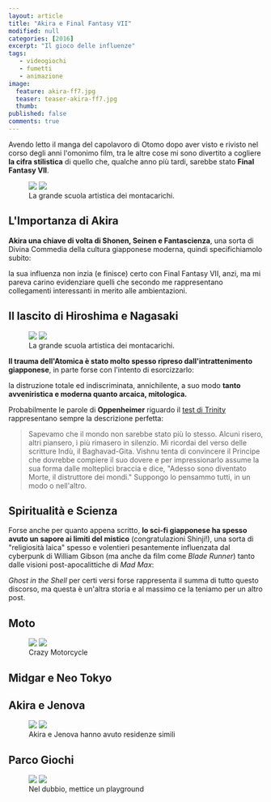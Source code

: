 ```yaml
---
layout: article
title: "Akira e Final Fantasy VII"
modified: null
categories: [2016]
excerpt: "Il gioco delle influenze"
tags: 
   - videogiochi
   - fumetti
   - animazione
image: 
  feature: akira-ff7.jpg
  teaser: teaser-akira-ff7.jpg
  thumb: 
published: false
comments: true
---
```


Avendo letto il manga del capolavoro di Otomo dopo aver visto e rivisto nel corso degli anni l'omonimo film, tra le altre cose mi sono divertito a cogliere **la cifra stilistica** di quello che, qualche anno più tardi, sarebbe stato **Final Fantasy VII**.

<figure class="half">
	<img src="//gallery/akira-ff7/akira1.jpg">
	<img src="//gallery/akira-ff7/ffvii-1.jpg">
	<figcaption>La grande scuola artistica dei montacarichi.</figcaption>
</figure>

## L'Importanza di Akira

**Akira una chiave di volta di Shonen, Seinen e Fantascienza**, una sorta di Divina Commedia della cultura giapponese moderna, quindi specifichiamolo subito: 

la sua influenza non inzia (e finisce) certo con Final Fantasy VII, anzi, ma mi pareva carino evidenziare quelli che secondo me rappresentano collegamenti interessanti in merito alle ambientazioni.

## Il lascito di Hiroshima e Nagasaki

<figure class="half">
	<img src="//gallery/akira-ff7/akira4.jpg">
	<img src="//gallery/akira-ff7/ffvii-4.jpg">
	<figcaption>La grande scuola artistica dei montacarichi.</figcaption>
</figure>

**Il trauma dell'Atomica è stato molto spesso ripreso dall'intrattenimento giapponese**, in parte forse con l'intento di esorcizzarlo:

la distruzione totale ed indiscriminata, annichilente, a suo modo **tanto avveniristica e moderna quanto arcaica, mitologica.** 

Probabilmente le parole di **Oppenheimer** riguardo il [test di Trinity](https://it.wikipedia.org/wiki/Trinity_%28test_nucleare%29) rappresentano sempre la descrizione perfetta:

> Sapevamo che il mondo non sarebbe stato più lo stesso. Alcuni risero, altri piansero, i più rimasero in silenzio. Mi ricordai del verso delle scritture Indù, il Baghavad-Gita. Vishnu tenta di convincere il Principe che dovrebbe compiere il suo dovere e per impressionarlo assume la sua forma dalle molteplici braccia e dice, "Adesso sono diventato Morte, il distruttore dei mondi." Suppongo lo pensammo tutti, in un modo o nell'altro.

## Spiritualità e Scienza

Forse anche per quanto appena scritto, **lo sci-fi giapponese ha spesso avuto un sapore ai limiti del mistico** (congratulazioni Shinji!), una sorta di "religiosità laica" spesso e volentieri pesantemente influenzata dal cyberpunk di William Gibson (ma anche da film come _Blade Runner_) tanto dalle visioni post-apocalittiche di _Mad Max_:

_Ghost in the Shell_ per certi versi forse rappresenta il summa di tutto questo discorso, ma questa è un'altra storia e al massimo ce la teniamo per un altro post.

## Moto

<figure class="half">
	<img src="//gallery/akira-ff7/akira-moto.jpg">
	<img src="//gallery/akira-ff7/ffvii-moto.jpg">
	<figcaption>Crazy Motorcycle</figcaption>
</figure>

## Midgar e Neo Tokyo

## Akira e Jenova

<figure class="half">
	<img src="//gallery/akira-ff7/akira3.jpg">
	<img src="//gallery/akira-ff7/ffvii-3.jpg">
	<figcaption>Akira e Jenova hanno avuto residenze simili</figcaption>
</figure>

## Parco Giochi

<figure class="half">
	<img src="//gallery/akira-ff7/akira2.jpg">
	<img src="//gallery/akira-ff7/ffvii-2.jpg">
	<figcaption>Nel dubbio, mettice un playground</figcaption>
</figure>

